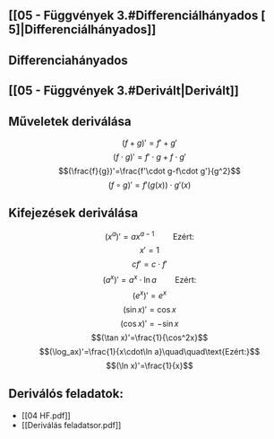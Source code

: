 ## [[05 - Függvények 3.#Differenciálhányados [ 5\]|Differenciálhányados]]
## Differenciahányados
## [[05 - Függvények 3.#Derivált|Derivált]]
## Műveletek deriválása
$$(f+g)'=f'+g'$$
$$(f\cdot g)'=f'\cdot g+f\cdot g'$$
$$(\frac{f}{g})'=\frac{f'\cdot g-f\cdot g'}{g^2}$$
$$(f\circ g)'=f'(g(x))\cdot g'(x)$$
## Kifejezések deriválása
$$(x^a)'=ax^{a-1}\quad\quad\text{Ezért:}$$
$$x'=1$$
$$cf'=c\cdot f'$$
$$(a^x)'=a^x\cdot\ln a\quad\quad\text{Ezért:}$$
$$(e^x)'=e^x$$
$$(\sin x)'=\cos x$$
$$(\cos x)'=-\sin x$$
$$(\tan x)'=\frac{1}{\cos^2x}$$$$(\log_ax)'=\frac{1}{x\cdot\ln a}\quad\quad\text{Ezért:}$$
$$(\ln x)'=\frac{1}{x}$$
## Deriválós feladatok:
- [[04 HF.pdf]]
- [[Deriválás feladatsor.pdf]]